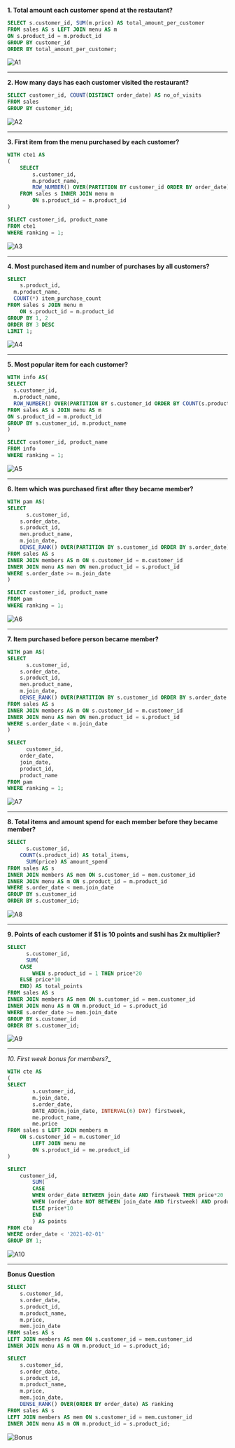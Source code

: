 __1. Total amount each customer spend at the restautant?__
```sql 
SELECT s.customer_id, SUM(m.price) AS total_amount_per_customer
FROM sales AS s LEFT JOIN menu AS m
ON s.product_id = m.product_id
GROUP BY customer_id
ORDER BY total_amount_per_customer;
```
![A1](https://github.com/arnavbangaria/data-analytics-projects/assets/98005484/cb82f9ca-5cb6-4965-8c2f-094ad513cd00)

---

__2. How many days has each customer visited the restaurant?__
```sql
SELECT customer_id, COUNT(DISTINCT order_date) AS no_of_visits
FROM sales
GROUP BY customer_id;
```
![A2](https://github.com/arnavbangaria/data-analytics-projects/assets/98005484/0b7d0d06-04af-44d7-8b59-831b7d5dca2f)

---

__3. First item from the menu purchased by each customer?__
```sql
WITH cte1 AS 
(
	SELECT 
		s.customer_id, 
		m.product_name, 
		ROW_NUMBER() OVER(PARTITION BY customer_id ORDER BY order_date) AS ranking
	FROM sales s INNER JOIN menu m 
		ON s.product_id = m.product_id
)

SELECT customer_id, product_name
FROM cte1 
WHERE ranking = 1;
```
![A3](https://github.com/arnavbangaria/data-analytics-projects/assets/98005484/601b14c9-d8c0-4368-b346-7aa67b15826e)

---

__4. Most purchased item and number of purchases by all customers?__
```sql
SELECT 
	s.product_id,
  m.product_name,
  COUNT(*) item_purchase_count
FROM sales s JOIN menu m 
	ON s.product_id = m.product_id
GROUP BY 1, 2
ORDER BY 3 DESC
LIMIT 1;
```
![A4](https://github.com/arnavbangaria/data-analytics-projects/assets/98005484/14aa790c-88c5-4909-b8ab-3a58a55a85d7)

---

__5. Most popular item for each customer?__
```sql
WITH info AS(
SELECT 
  s.customer_id,
  m.product_name,
  ROW_NUMBER() OVER(PARTITION BY s.customer_id ORDER BY COUNT(s.product_id) DESC) AS ranking
FROM sales AS s JOIN menu AS m
ON s.product_id = m.product_id
GROUP BY s.customer_id, m.product_name
)

SELECT customer_id, product_name
FROM info
WHERE ranking = 1;
```
![A5](https://github.com/arnavbangaria/data-analytics-projects/assets/98005484/e9d7ab38-ac65-4de6-b87b-93d8cb52ae09)

---

__6. Item which was purchased first after they became member?__
```sql
WITH pam AS(
SELECT 
	  s.customer_id,
    s.order_date, 
    s.product_id, 
    men.product_name,
    m.join_date,
    DENSE_RANK() OVER(PARTITION BY s.customer_id ORDER BY s.order_date) AS ranking
FROM sales AS s
INNER JOIN members AS m ON s.customer_id = m.customer_id
INNER JOIN menu AS men ON men.product_id = s.product_id
WHERE s.order_date >= m.join_date 
)

SELECT customer_id, product_name
FROM pam
WHERE ranking = 1;
```
![A6](https://github.com/arnavbangaria/data-analytics-projects/assets/98005484/fab867b5-1cdf-4a06-a5bf-2cb0348f764c)

---

__7. Item purchased before person became member?__
```sql
WITH pam AS(
SELECT 
	  s.customer_id,
    s.order_date, 
    s.product_id, 
    men.product_name,
    m.join_date,
    DENSE_RANK() OVER(PARTITION BY s.customer_id ORDER BY s.order_date DESC) AS ranking
FROM sales AS s
INNER JOIN members AS m ON s.customer_id = m.customer_id
INNER JOIN menu AS men ON men.product_id = s.product_id
WHERE s.order_date < m.join_date 
)

SELECT 
	  customer_id,
    order_date,
    join_date,
    product_id,
    product_name
FROM pam
WHERE ranking = 1;
```
![A7](https://github.com/arnavbangaria/data-analytics-projects/assets/98005484/b5566d6a-fc67-4598-a5d3-d52d7c902d5a)

---

__8. Total items and amount spend for each member before they became member?__
```sql
SELECT 
	  s.customer_id,
    COUNT(s.product_id) AS total_items,
	  SUM(price) AS amount_spend
FROM sales AS s
INNER JOIN members AS mem ON s.customer_id = mem.customer_id
INNER JOIN menu AS m ON s.product_id = m.product_id
WHERE s.order_date < mem.join_date
GROUP BY s.customer_id
ORDER BY s.customer_id;
```
![A8](https://github.com/arnavbangaria/data-analytics-projects/assets/98005484/b42bfcd3-3b22-4848-829c-cf713d5c40e3)

---

__9. Points of each customer if $1 is 10 points and sushi has 2x multiplier?__
```sql
SELECT 
	  s.customer_id,
	  SUM(
    CASE 
		WHEN s.product_id = 1 THEN price*20
    ELSE price*10
    END) AS total_points
FROM sales AS s
INNER JOIN members AS mem ON s.customer_id = mem.customer_id
INNER JOIN menu AS m ON m.product_id = s.product_id
WHERE s.order_date >= mem.join_date
GROUP BY s.customer_id
ORDER BY s.customer_id; 
```
![A9](https://github.com/arnavbangaria/data-analytics-projects/assets/98005484/aa3c3e30-0c42-4358-9e91-321bde88395c)

---

_10. First week bonus for members?__
```sql
WITH cte AS 
(
SELECT 
	    s.customer_id,
    	m.join_date,
    	s.order_date,
    	DATE_ADD(m.join_date, INTERVAL(6) DAY) firstweek,
    	me.product_name,
    	me.price
FROM sales s LEFT JOIN members m
	ON s.customer_id = m.customer_id
    	LEFT JOIN menu me
		ON s.product_id = me.product_id
)

SELECT 
	customer_id,
    	SUM(
    	CASE
    	WHEN order_date BETWEEN join_date AND firstweek THEN price*20
    	WHEN (order_date NOT BETWEEN join_date AND firstweek) AND product_name = 'sushi' THEN price*20
    	ELSE price*10
    	END
    	) AS points
FROM cte
WHERE order_date < '2021-02-01'
GROUP BY 1;
```
![A10](https://github.com/arnavbangaria/data-analytics-projects/assets/98005484/1be2920b-cf8c-4eac-b84f-582ae7db82c9)

---

__Bonus Question__
```sql
SELECT 
	s.customer_id, 
    s.order_date,
    s.product_id,
    m.product_name,
    m.price,
    mem.join_date
FROM sales AS s
LEFT JOIN members AS mem ON s.customer_id = mem.customer_id
INNER JOIN menu AS m ON m.product_id = s.product_id;

SELECT 
	s.customer_id, 
    s.order_date,
    s.product_id,
    m.product_name,
    m.price,
    mem.join_date,
    DENSE_RANK() OVER(ORDER BY order_date) AS ranking 
FROM sales AS s
LEFT JOIN members AS mem ON s.customer_id = mem.customer_id
INNER JOIN menu AS m ON m.product_id = s.product_id;
```
![Bonus](https://github.com/arnavbangaria/data-analytics-projects/assets/98005484/5e249c88-f582-45be-bcba-d029a5dbe5be)
